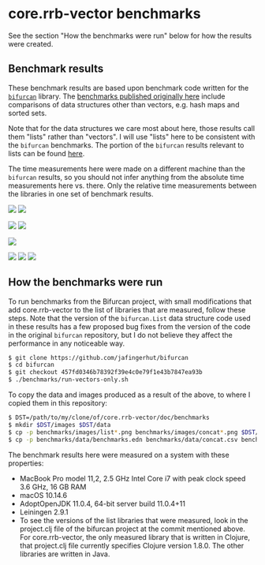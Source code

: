 # core.rrb-vector benchmarks

See the section "How the benchmarks were run" below for how the
results were created.


## Benchmark results

These benchmark results are based upon benchmark code written for the
[`bifurcan`](https://github.com/lacuna/bifurcan) library.  The
[benchmarks published originally
here](https://github.com/lacuna/bifurcan/blob/master/doc/comparison.md)
include comparisons of data structures other than vectors, e.g. hash
maps and sorted sets.

Note that for the data structures we care most about here, those
results call them "lists" rather than "vectors".  I will use "lists"
here to be consistent with the `bifurcan` benchmarks.  The portion of
the `bifurcan` results relevant to lists can be found
[here](https://github.com/lacuna/bifurcan/blob/master/doc/comparison.md#lists).

The time measurements here were made on a different machine than the
`bifurcan` results, so you should not infer anything from the absolute
time measurements here vs. there.  Only the relative time measurements
between the libraries in one set of benchmark results.

![](images/images/list_construct.png)
![](images/images/list_construct_all_but_vavr.png)

![](images/images/list_iterate.png)
![](images/images/list_iterate_all_but_core_rrb_vector.png)

![](images/images/list_lookup.png)

![](images/images/concat.png)
![](images/images/concat_time_all_rrb.png)
![](images/images/concat_time_all_rrb_but_core_rrb_vector.png)


## How the benchmarks were run

To run benchmarks from the Bifurcan project, with small modifications
that add core.rrb-vector to the list of libraries that are measured,
follow these steps.  Note that the version of the `bifurcan.List` data
structure code used in these results has a few proposed bug fixes from
the version of the code in the original `bifurcan` repository, but I
do not believe they affect the performance in any noticeable way.

```bash
$ git clone https://github.com/jafingerhut/bifurcan
$ cd bifurcan
$ git checkout 457fd0346b78392f39e4c0e79f1e43b7847ea93b
$ ./benchmarks/run-vectors-only.sh
```

To copy the data and images produced as a result of the above, to
where I copied them in this repository:

```bash
$ DST=/path/to/my/clone/of/core.rrb-vector/doc/benchmarks
$ mkdir $DST/images $DST/data
$ cp -p benchmarks/images/list*.png benchmarks/images/concat*.png $DST/images
$ cp -p benchmarks/data/benchmarks.edn benchmarks/data/concat.csv benchmarks/data/list*.csv $DST/data
```

The benchmark results here were measured on a system with these
properties:

* MacBook Pro model 11,2, 2.5 GHz Intel Core i7 with peak clock speed
  3.6 GHz, 16 GB RAM
* macOS 10.14.6
* AdoptOpenJDK 11.0.4, 64-bit server build 11.0.4+11
* Leiningen 2.9.1
* To see the versions of the list libraries that were measured, look
  in the project.clj file of the bifurcan project at the commit
  mentioned above.  For core.rrb-vector, the only measured library
  that is written in Clojure, that project.clj file currently
  specifies Clojure version 1.8.0.  The other libraries are written in
  Java.
